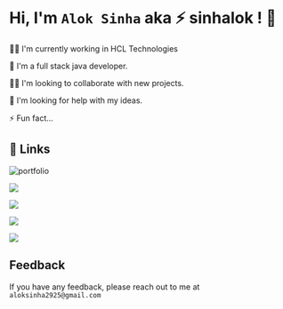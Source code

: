 

<!--
**sinhalok/sinhalok** is a ✨ _special_ ✨ repository because its `README.md` (this file) appears on your GitHub profile.

Here are some ideas to get you started:

- 🔭 I’m currently working on ...
- 🌱 I’m currently learning ...
- 👯 I’m looking to collaborate on ...
- 🤔 I’m looking for help with ...
- 💬 Ask me about ...
- 📫 How to reach me: ...
- 😄 Pronouns: ...
- ⚡ Fun fact: ...
-->


# Hi, I'm `Alok Sinha` aka ⚡️ sinhalok ! 👋




👩‍💻 I'm currently working in HCL Technologies

🧠 I'm a full stack java developer.

👯‍♀️ I'm looking to collaborate with new projects.

🤔 I'm looking for help with my ideas.

⚡️ Fun fact...


## 🔗 Links
![portfolio](https://img.shields.io/badge/my_portfolio-000?style=for-the-badge&logo=ko-fi&logoColor=white)

[![](https://img.shields.io/badge/linkedin-000407?style=for-the-badge&logo=linkedin&logoColor=white)](https://www.linkedin.com/in/sinhalok/)  

[![](https://img.shields.io/badge/facebook-000407?style=for-the-badge&logo=facebook&logoColor=white)](https://www.facebook.com/profile.php?id=100086411650128)

[![](https://img.shields.io/badge/instagram-000407?style=for-the-badge&logo=instagram&logoColor=white)](https://www.instagram.com/sinhalok/)

[![](https://img.shields.io/badge/blog-000407?style=for-the-badge&logo=gmail&logoColor=white)](https://sinharavi.blogspot.com/)
## Feedback

If you have any feedback, please reach out to me at `aloksinha2925@gmail.com`


